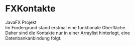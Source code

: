 # FXKontakte
JavaFX Projekt <br>
Im Fordergrund stand erstmal eine funktionale Oberfläche.<br>
Daher sind die Kontakte nur in einer Arraylist hinterlegt, eine Datenbankanbindung folgt.
